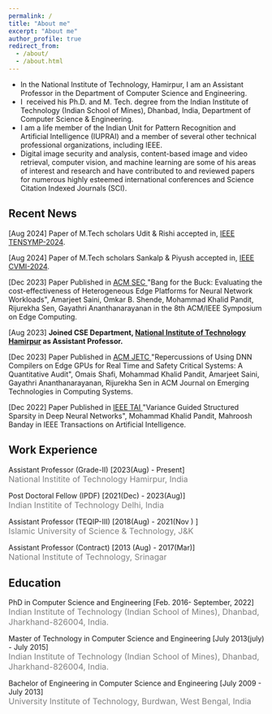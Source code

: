 ```yaml
---
permalink: /
title: "About me"
excerpt: "About me"
author_profile: true
redirect_from: 
  - /about/
  - /about.html
---
```

<!--
#<p align="center"> 
#  <img src="https://github.com/mallick007/ajaymallick.github.io/.github.io/tree/master/images/GitHub Profile.jpeg" alt="Photo" style="width: 250px;"/> 
#</p> -->

<!-- {% assign join_date = "22 July 2017"|date: "%m %Y" %}	
{% assign years = 'now'| minus : join_date  %} -->
* In the National Institute of Technology, Hamirpur, I am an Assistant Professor in the Department of Computer Science and Engineering.
* I  received his Ph.D. and M. Tech. degree from the Indian Institute of Technology (Indian School of Mines), Dhanbad, India, Department of Computer Science & Engineering.
* I am a life member of the Indian Unit for Pattern Recognition and Artificial Intelligence (IUPRAI) and a member of several other technical professional organizations, including IEEE.
*  Digital image security and analysis, content-based image and video retrieval, computer vision, and machine learning are some of his areas of interest and research and have contributed to and reviewed papers for numerous highly esteemed international conferences and Science Citation Indexed Journals (SCI).

## Recent News
<p class="common_list bullet_list edu_list">[Aug 2024] Paper of M.Tech scholars Udit & Rishi accepted in, <a href="https://ieeedelhi-tensymp2024.org/"> IEEE TENSYMP-2024</a>.</p>
<p class="common_list bullet_list edu_list">[Aug 2024] Paper of M.Tech scholars Sankalp & Piyush accepted in, <a href="https://cvmi2024.iiita.ac.in/"> IEEE CVMI-2024</a>.</p>
<p class="common_list bullet_list edu_list">[Dec 2023] Paper Published in <a href="https://ieeexplore.ieee.org/abstract/document/10419280"> ACM SEC </a> "Bang for the Buck: Evaluating the cost-effectiveness of Heterogeneous Edge Platforms for Neural Network Workloads", Amarjeet Saini, Omkar B. Shende, Mohammad Khalid Pandit, Rijurekha Sen, Gayathri Ananthanarayanan in the 8th ACM/IEEE Symposium on Edge Computing.
</p>
<p class="common_list bullet_list edu_list">[Aug 2023] <b>Joined CSE Department, <a href="https://nith.ac.in"> National Institute of Technology Hamirpur</a> as Assistant Professor.</b></p>
<p class="common_list bullet_list edu_list">[Dec 2023] Paper Published in <a href="https://dl.acm.org/doi/full/10.1145/3611016"> ACM JETC </a> "Repercussions of Using DNN Compilers on Edge GPUs for Real Time and Safety Critical Systems: A Quantitative Audit", Omais Shafi, Mohammad Khalid Pandit, Amarjeet Saini, Gayathri Ananthanarayanan, Rijurekha Sen in ACM Journal on Emerging Technologies in Computing Systems.</p>
<p class="common_list bullet_list edu_list">[Dec 2022] Paper Published in <a href="https://ieeexplore.ieee.org/abstract/document/9947280"> IEEE TAI </a> "Variance Guided Structured Sparsity in Deep Neural Networks", Mohammad Khalid Pandit, Mahroosh Banday in IEEE Transactions on Artificial Intelligence.</p>

## Work Experience
<p class="common_list bullet_list edu_list"> Assistant Professor (Grade-II) [2023(Aug) - Present]
<br><font size="3" color="gray"> National Institite of Technology Hamirpur, India</font>
</p>
<p class="common_list bullet_list edu_list"> Post Doctoral Fellow (IPDF) [2021(Dec) - 2023(Aug)]
<br><font size="3" color="gray"> Indian Institite of Technology Delhi, India</font>
</p>
<p class="common_list bullet_list edu_list"> Assistant Professor (TEQIP-III) [2018(Aug) - 2021(Nov ) ]
<br><font size="3" color="gray"> Islamic University of Science & Technology, J&K</font>
</p>
<p class="common_list bullet_list edu_list"> Assistant Professor (Contract) [2013 (Aug) - 2017(Mar)]
<br><font size="3" color="gray"> National Institute of Technology, Srinagar</font>
</p>

## Education

<p class="common_list bullet_list edu_list"> PhD in Computer Science and Engineering  [Feb. 2016- September, 2022]
<br><font size="3" color="gray"> Indian Institute of Technology (Indian School of Mines), Dhanbad, Jharkhand-826004, India.</font>
</p>
<p class="common_list bullet_list edu_list"> Master of Technology in Computer Science and Engineering [July 2013(july) - July 2015]
<br><font size="3" color="gray"> Indian Institute of Technology (Indian School of Mines), Dhanbad, Jharkhand-826004, India.</font>
</p>
<p class="common_list bullet_list edu_list"> Bachelor of Engineering in Computer Science and Engineering [July 2009 - July 2013]
<br><font size="3" color="gray"> University Institute of Technology, Burdwan, West Bengal, India</font>
</p>




